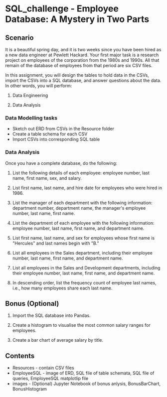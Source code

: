 # SQL_challenge - Employee Database: A Mystery in Two Parts

## Scenario

It is a beautiful spring day, and it is two weeks since you have been hired as a new data engineer at Pewlett Hackard. Your first major task is a research project on employees of the corporation from the 1980s and 1990s. All that remain of the database of employees from that period are six CSV files.

In this assignment, you will design the tables to hold data in the CSVs, import the CSVs into a SQL database, and answer questions about the data. In other words, you will perform:

1. Data Engineering

2. Data Analysis

### Data Modelling tasks

* Sketch out ERD from CSVs in the Resource folder
* Create a table schema for each CSV
* Import CSVs into corresponding SQL table

### Data Analysis

Once you have a complete database, do the following:

1. List the following details of each employee: employee number, last name, first name, sex, and salary.

2. List first name, last name, and hire date for employees who were hired in 1986.

3. List the manager of each department with the following information: department number, department name, the manager's employee number, last name, first name.

4. List the department of each employee with the following information: employee number, last name, first name, and department name.

5. List first name, last name, and sex for employees whose first name is "Hercules" and last names begin with "B."

6. List all employees in the Sales department, including their employee number, last name, first name, and department name.

7. List all employees in the Sales and Development departments, including their employee number, last name, first name, and department name.

8. In descending order, list the frequency count of employee last names, i.e., how many employees share each last name.

## Bonus (Optional)

1. Import the SQL database into Pandas.

2. Create a histogram to visualise the most common salary ranges for employees.

3. Create a bar chart of average salary by title.


## Contents

* Resources - contain CSV files
* EmployeeSQL - image of ERD, SQL file of table schemata, SQL file of queries, EmployeeSQL matplotlip file
* images - (Optional) Jupyter Notebook of bonus anlysis, BonusBarChart, BonusHistogram